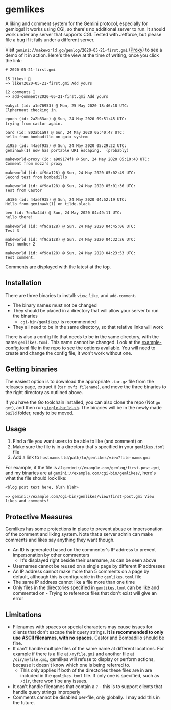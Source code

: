 # gemlikes

A liking and comment system for the [Gemini](https://gemini.circumlunar.space/) protocol, especially for gemlogs! It works using CGI, so there's no additional server to run. It should work under any server that supports CGI. Tested with Jetforce, but please file a bug if it fails under a different server.

Visit `gemini://makeworld.gq/gemlog/2020-05-21-first.gmi` ([Proxy](https://portal.mozz.us/gemini/makeworld.gq/gemlog/2020-05-21-first.gmi)) to see a demo of it in action. Here's the view at the time of writing, once you click the link:

```
# 2020-05-21-first.gmi

15 likes! 💖
=> like?2020-05-21-first.gmi Add yours

12 comments 💬
=> add-comment?2020-05-21-first.gmi Add yours

wakyct (id: a1e76953) @ Mon, 25 May 2020 18:46:18 UTC:
Elphernaut checking in.

epoch (id: 2a2b33ac) @ Sun, 24 May 2020 09:51:45 UTC:
trying from castor again.

bard (id: 802ab1a9) @ Sun, 24 May 2020 05:40:47 UTC:
hello from bombadillo on guix system

u1955 (id: 44aef935) @ Sun, 24 May 2020 05:29:22 UTC:
geminawk(1) now has portable URI escaping.  (probably)

makeworld-proxy (id: a909174f) @ Sun, 24 May 2020 05:10:40 UTC:
Comment from mozz's proxy

makeworld (id: 4f9da128) @ Sun, 24 May 2020 05:02:49 UTC:
Second test from bombadillo

makeworld (id: 4f9da128) @ Sun, 24 May 2020 05:01:36 UTC:
Test from Castor

u6186 (id: 44aef935) @ Sun, 24 May 2020 04:52:19 UTC:
Hello from geminawk(1) on tilde.black.

ben (id: 7ec5a44d) @ Sun, 24 May 2020 04:49:11 UTC:
hello there!

makeworld (id: 4f9da128) @ Sun, 24 May 2020 04:45:06 UTC:
Test 3

makeworld (id: 4f9da128) @ Sun, 24 May 2020 04:32:26 UTC:
Test number 2

makeworld (id: 4f9da128) @ Sun, 24 May 2020 04:23:53 UTC:
Test comment.
```

Comments are displayed with the latest at the top.

## Installation
There are three binaries to install: `view`, `like`, and `add-comment`.
- The binary names must not be changed
- They should be placed in a directory that will allow your server to run the binaries
  - `cgi-bin/gemlikes/` is recommended
- They all need to be in the same directory, so that relative links will work

There is also a config file that needs to be in the same directory, with the name `gemlikes.toml`. This name cannot be changed. Look at the [example-config.toml](./example-config.toml) file in the repo to see the options available. You will need to create and change the config file, it won't work without one.

## Getting binaries
The easiest option is to download the appropriate `.tar.gz` file from the releases page, extract it (`tar xvfz filename`), and move the three binaries to the right directory as outlined above.

If you have the Go toolchain installed, you can also clone the repo (Not `go get`), and then run [`single-build.sh`](./single-build.sh). The binaries will be in the newly made `build` folder, ready to be moved.

## Usage
1. Find a file you want users to be able to like (and comment) on
2. Make sure the file is in a directory that's specified in your `gemlikes.toml` file
3. Add a link to `hostname.tld/path/to/gemlikes/view?file-name.gmi`

For example, if the file is at `gemini://example.com/gemlog/first-post.gmi`, and my binaries are at `gemini://example.com/cgi-bin/gemlikes/`, here's what the file should look like:
```
<blog post text here, blah blah>

=> gemini://example.com/cgi-bin/gemlikes/view?first-post.gmi View likes and comments!
```

## Protective Measures
Gemlikes has some protections in place to prevent abuse or impersonation of the comment and liking system. Note that a server admin can make comments and likes say anything they want though.

- An ID is generated based on the commenter's IP address to prevent impersonation by other commenters
  - It's displayed right beside their username, as can be seen above
- Usernames cannot be reused on a single page by different IP addresses
- An IP address cannot make more than 5 comments on a page by default, although this is configurable in the `gemlikes.toml` file
- The same IP address cannot like a file more than one time
- Only files in the directories specified in `gemlikes.toml` can be like and commented on - Trying to reference files that don't exist will give an error

## Limitations
- Filenames with spaces or special characters may cause issues for clients that don't escape their query strings. **It is recommended to only use ASCII filenames, with no spaces.** Castor and Bombadillo should be fine.
- It can't handle multiple files of the same name at different locations. For example if there is a file at `/myfile.gmi` and another file at `/dir/myfile.gmi`, gemlikes will refuse to display or perform actions, because it doesn't know which one is being referred to.
  - This only applies if both of the directories these files are in are included in the `gemlikes.toml` file. If only one is specified, such as `/dir`, there won't be any issues.
- It can't handle filenames that contain a `?` - this is to support clients that handle query strings improperly
- Comments cannot be disabled per-file, only globally. I may add this in the future.
